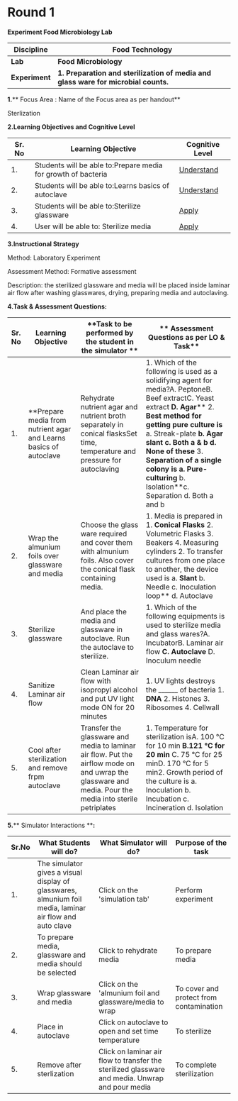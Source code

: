 # **Round 1**

**Experiment Food Microbiology Lab**

| **Discipline** | **Food Technology** |
| --- | --- |
| **Lab** | **Food Microbiology** |
| **Experiment** | **1. Preparation and sterilization of media and glass ware for microbial counts.** |

**1.**** Focus Area : Name of the Focus area as per handout**

Sterlization

**2.Learning Objectives and Cognitive Level**

| **Sr. No** | **Learning Objective** | **Cognitive Level** |
| --- | --- | --- |
| 1. | Students will be able to:Prepare media for growth of bacteria | [Understand](http://vlabs.iitb.ac.in/vlabs-dev/document.php)|
| 2. | Students will be able to:Learns basics of autoclave | [Understand](http://vlabs.iitb.ac.in/vlabs-dev/document.php) |
| 3. | Students will be able to:Sterilize glassware | [Apply](http://vlabs.iitb.ac.in/vlabs-dev/document.php) |
| 4. | User will be able to: Sterilize media  | [Apply](http://vlabs.iitb.ac.in/vlabs-dev/document.php) |

**3.Instructional Strategy**

Method: Laboratory Experiment

Assessment Method: Formative assessment

Description: the sterilized glassware and media will be placed inside laminar air flow after washing glasswares, drying, preparing media and autoclaving.

**4.Task &amp; Assessment Questions:**

| **Sr. No** | **Learning Objective** | **Task to be performed by the student in the simulator ** | ** Assessment Questions as per LO &amp; Task** |
| --- | --- | --- | --- |
| 1. | **Prepare media from nutrient agar and Learns basics of autoclave | Rehydrate nutrient agar and nutrient broth separately in conical flasksSet time, temperature and pressure for autoclaving | 1. Which of the following is used as a solidifying agent for media?A. PeptoneB. Beef extractC. Yeast extract **D. Agar**** 2. **Best method for getting pure culture is** a. Streak-plate **b. Agar slant c. Both a &amp; b d. None of these** 3. **Separation of a single colony is a. Pure-culturing** b. Isolation**c. Separation d. Both a and b |
| 2. | Wrap the almunium foils over glassware and media | Choose the glass ware required and cover them with almunium foils. Also cover the conical flask containing media. | 1. Media is prepared in 1. **Conical Flasks** 2. Volumetric Flasks 3. Beakers 4. Measuring cylinders 2. To transfer cultures from one place to another, the device used is a. **Slant** b. Needle c. Inoculation loop** d. Autoclave 
| 3. | Sterilize glassware | And place the media and glassware in autoclave. Run the autoclave to sterilize. | 1. Which of the following equipments is used to sterilize media and glass wares?A. IncubatorB. Laminar air flow **C. Autoclave** D. Inoculum needle 
| 4. | Sanitize Laminar air flow | Clean Laminar air flow with isopropyl alcohol and put UV light mode ON for 20 minutes | 1. UV lights destroys the \_\_\_\_\_\_ of bacteria 1. **DNA** 2. Histones 3. Ribosomes 4. Cellwall |
| 5. | Cool after sterilization and remove frpm autoclave | Transfer the glassware and media to laminar air flow. Put the airflow mode on and uwrap the glassware and media. Pour the media into sterile petriplates | 1. Temperature for sterilization isA. 100 °C for 10 min **B.121 °C for 20 min** C. 75 °C for 25 minD. 170 °C for 5 min2. Growth period of the culture is a. Inoculation b. Incubation c. Incineration d. Isolation |

**5.**** Simulator Interactions ****:**

| **Sr.No** | **What Students will do?** | **What Simulator will do?** | **Purpose of the task** |
| --- | --- | --- | --- |
| 1. | The simulator gives a visual display of glasswares, almunium foil media, laminar air flow and auto clave | Click on the &#39;simulation tab&#39; | Perform experiment |
| 2. | To prepare media, glassware and media should be selected | Click to rehydrate media | To prepare media |
| 3. | Wrap glassware and media | Click on the &#39;almunium foil and glassware/media to wrap | To cover and protect from contamination |
| 4. | Place in autoclave | Click on autoclave to open and set time temperature | To sterilize |
| 5. | Remove after sterlization | Click on laminar air flow to transfer the sterilized glassware and media. Unwrap and pour media | To complete sterilization |
